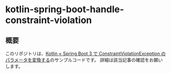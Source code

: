 # kotlin-spring-boot-handle-constraint-violation

## 概要

このリポジトリは、[Kotlin × Spring Boot 3 で ConstraintViolationException のパラメータを変換する](https://zenn.dev/msksgm/articles/20240218-kotlin-spring-handle-constraint-violation)のサンプルコードです。 詳細は該当記事の確認をお願いします。
